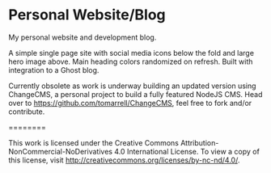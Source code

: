 Personal Website/Blog
============

My personal website and development blog.

A simple single page site with social media icons below the fold and large hero image above. Main heading colors randomized on refresh. Built with integration to a Ghost blog.

Currently obsolete as work is underway building an updated version using ChangeCMS, a personal project to build a fully featured NodeJS CMS. Head over to https://github.com/tomarrell/ChangeCMS, feel free to fork and/or contribute.

========

This work is licensed under the Creative Commons Attribution-NonCommercial-NoDerivatives 4.0 International License. To view a copy of this license, visit http://creativecommons.org/licenses/by-nc-nd/4.0/.
